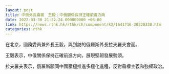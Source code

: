 ```yaml
---
layout: post
title: 中俄外長會面　王毅：中俄關係保持正確前進方向
date: 2022-03-30 21:32:24.000000000 +08:00
link: https://news.rthk.hk/rthk/ch/component/k2/1641716-20220330.htm
categories: rthk
---
```


在北京，國務委員兼外長王毅，與到訪的俄羅斯外長拉夫羅夫會面。

王毅表示，中俄關係保持正確前進方向，展現堅韌發展勢頭。

拉夫羅夫表示，俄羅斯願同中國積極推進多極化進程，反對霸權主義和強權政治。
